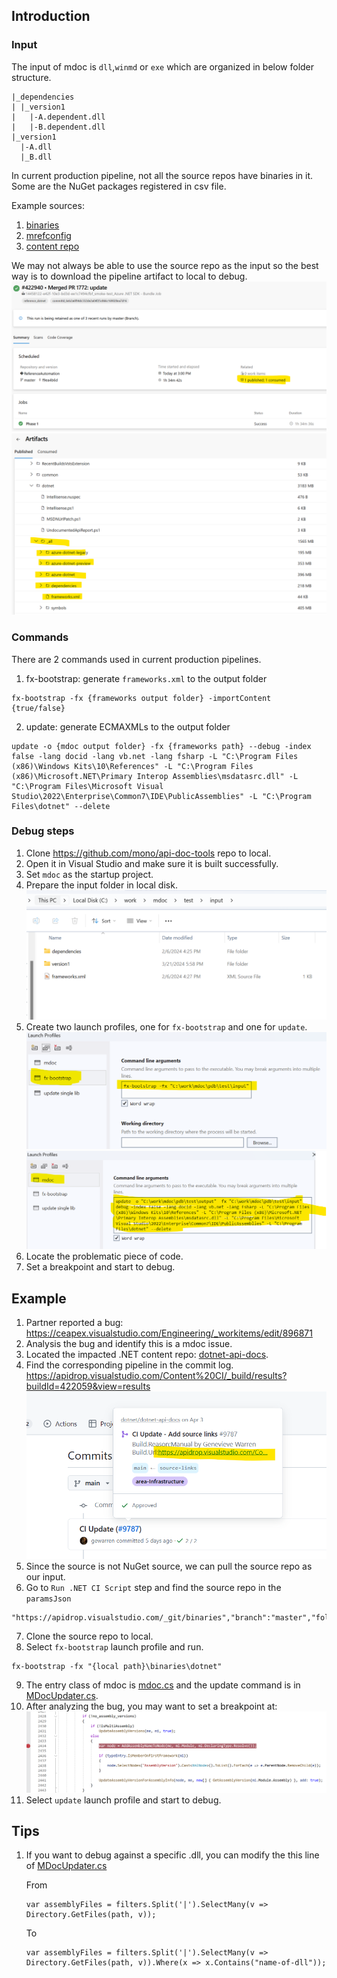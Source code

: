 ## Introduction

### Input

The input of mdoc is `dll`,`winmd` or `exe` which are organized in below folder structure.

```
|_dependencies
| |_version1
|   |-A.dependent.dll
|   |-B.dependent.dll
|_version1
  |-A.dll
  |_B.dll
```
In current production pipeline, not all the source repos have binaries in it. Some are the NuGet packages registered in csv file.

Example sources:
1. [binaries](https://apidrop.visualstudio.com/_git/binaries)
2. [mrefconfig](https://apidrop.visualstudio.com/binaries/_git/mrefconfig?path=/bundlepackages)
3. [content repo](https://github.com/Azure/azure-docs-sdk-dotnet/tree/main/bundlepackages)

We may not always be able to use the source repo as the input so the best way is to download the pipeline artifact to local to debug.
    ![Pipeline](./images/pipeline.png)
    ![Artifact](./images/artifact.png)

### Commands

There are 2 commands used in current production pipelines.

1. fx-bootstrap: generate `frameworks.xml` to the output folder
```dotnetcli
fx-bootstrap -fx {frameworks output folder} -importContent {true/false}
```
2. update: generate ECMAXMLs to the output folder
```dotnetcli
update -o {mdoc output folder} -fx {frameworks path} --debug -index false -lang docid -lang vb.net -lang fsharp -L "C:\Program Files (x86)\Windows Kits\10\References" -L "C:\Program Files (x86)\Microsoft.NET\Primary Interop Assemblies\msdatasrc.dll" -L "C:\Program Files\Microsoft Visual Studio\2022\Enterprise\Common7\IDE\PublicAssemblies" -L "C:\Program Files\dotnet" --delete
```

### Debug steps
1. Clone https://github.com/mono/api-doc-tools repo to local.
2. Open it in Visual Studio and make sure it is built successfully.
3. Set `mdoc` as the startup project.
4. Prepare the input folder in local disk.
    ![Input foldler](./images/input-folder.png)
5. Create two launch profiles, one for `fx-bootstrap` and one for `update`.
    ![Lanuch profile1](./images/lanuch-profile1.png)
    ![Lanuch profile2](./images/lanuch-profile2.png)
6. Locate the problematic piece of code.
7. Set a breakpoint and start to debug.

## Example
1. Partner reported a bug: https://ceapex.visualstudio.com/Engineering/_workitems/edit/896871
2. Analysis the bug and identify this is a mdoc issue.
3. Located the impacted .NET content repo: [dotnet-api-docs](https://github.com/dotnet/dotnet-api-docs).
4. Find the corresponding pipeline in the commit log. https://apidrop.visualstudio.com/Content%20CI/_build/results?buildId=422059&view=results
    ![Commit Log](./images/commit-log.png)
5. Since the source is not NuGet source, we can pull the source repo as our input.
6. Go to `Run .NET CI Script` step and find the source repo in the `paramsJson`
```
"https://apidrop.visualstudio.com/_git/binaries","branch":"master","folder":"dotnet"
```
7. Clone the source repo to local.
8. Select `fx-bootstrap` launch profile and run.
```dotnetcli
fx-bootstrap -fx "{local path}\binaries\dotnet"
```
9. The entry class of mdoc is [mdoc.cs](https://github.com/mono/api-doc-tools/blob/main/mdoc/Mono.Documentation/mdoc.cs) and the update command is in [MDocUpdater.cs](https://github.com/mono/api-doc-tools/blob/main/mdoc/Mono.Documentation/MDocUpdater.cs).
10. After analyzing the bug, you may want to set a breakpoint at:
    ![breakpoint](./images/breakpoint.png)
11. Select `update` launch profile and start to debug.

## Tips
1. If you want to debug against a specific .dll, you can modify the this line of [MDocUpdater.cs](https://github.com/mono/api-doc-tools/blob/f0bee064c5e018b82a39ec36a4c59d474fb154f9/mdoc/Mono.Documentation/MDocUpdater.cs#L367) 

    From
    ```
    var assemblyFiles = filters.Split('|').SelectMany(v => Directory.GetFiles(path, v));
    ```
    To
    ```
    var assemblyFiles = filters.Split('|').SelectMany(v => Directory.GetFiles(path, v)).Where(x => x.Contains("name-of-dll"));
    ```

















